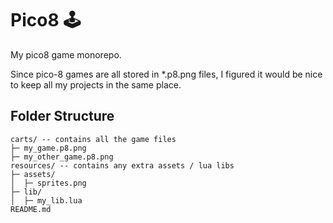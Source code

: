 # Pico8 🕹️
My pico8 game monorepo.

Since pico-8 games are all stored in *.p8.png files, I figured it would be nice to keep all my projects in the same place. 

## Folder Structure
```
carts/ -- contains all the game files
├─ my_game.p8.png
├─ my_other_game.p8.png
resources/ -- contains any extra assets / lua libs
├─ assets/
│  ├─ sprites.png
├─ lib/
│  ├─ my_lib.lua
README.md
```
